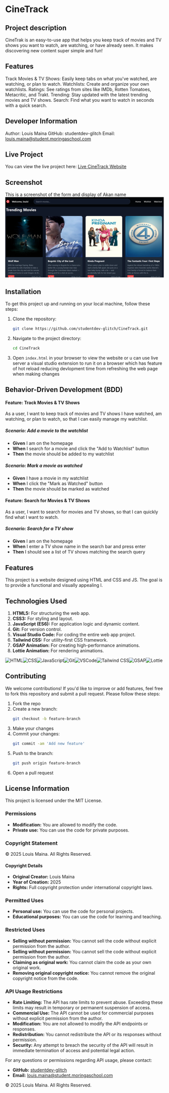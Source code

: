 # CineTrack
## Project description
CineTrak is an easy-to-use app that helps you keep track of movies and TV shows you want to watch, are watching, or have already seen. It makes discovering new content super simple and fun!

## Features
Track Movies & TV Shows: Easily keep tabs on what you've watched, are watching, or plan to watch.
Watchlists: Create and organize your own watchlists.
Ratings: See ratings from sites like IMDb, Rotten Tomatoes, Metacritic, and Trakt.
Trending: Stay updated with the latest trending movies and TV shows.
Search: Find what you want to watch in seconds with a quick search.

## Developer Information
Author: Louis Maina
GitHub: studentdev-glitch
Email: louis.maina@student.moringaschool.com

## Live Project
You can view the live project here: [Live CineTrack Website]()

## Screenshot
This is a screenshot of the form and display of Akan name
![App Screenshot](./src/image.png)

## Installation
To get this project up and running on your local machine, follow these steps:

1. Clone the repository:
    ```sh
    git clone https://github.com/studentdev-glitch/CineTrack.git
    ```
2. Navigate to the project directory:
    ```sh
    cd CineTrack
    ```
3. Open `index.html` in your browser to view the website or u can use live server a visual studio extension to run it on a browser which has feature of hot reload reducing devlopment time from refreshing the web page when making changes

## Behavior-Driven Development (BDD)
#### Feature: Track Movies & TV Shows
As a user, I want to keep track of movies and TV shows I have watched, am watching, or plan to watch, so that I can easily manage my watchlist.

##### Scenario: Add a movie to the watchlist
- **Given** I am on the homepage
- **When** I search for a movie and click the "Add to Watchlist" button
- **Then** the movie should be added to my watchlist

##### Scenario: Mark a movie as watched
- **Given** I have a movie in my watchlist
- **When** I click the "Mark as Watched" button
- **Then** the movie should be marked as watched

#### Feature: Search for Movies & TV Shows
As a user, I want to search for movies and TV shows, so that I can quickly find what I want to watch.

##### Scenario: Search for a TV show
- **Given** I am on the homepage
- **When** I enter a TV show name in the search bar and press enter
- **Then** I should see a list of TV shows matching the search query

## Features
This project is a website designed using HTML and CSS and JS. The goal is to provide a functional and visually appealing l.


## Technologies Used

1. **HTML5:** For structuring the web app.
2. **CSS3:** For styling and layout.
3. **JavaScript (ES6):** For application logic and dynamic content.
4. **Git:** For version control.
6. **Visual Studio Code:** For coding the entire web app project.
7. **Tailwind CSS:** For utility-first CSS framework.
8. **GSAP Animation:** For creating high-performance animations.
9. **Lottie Animation:** For rendering animations.

![HTML](https://img.shields.io/badge/HTML5-E34F26?style=for-the-badge&logo=html5&logoColor=white)![CSS](https://img.shields.io/badge/CSS3-1572B6?style=for-the-badge&logo=css3&logoColor=white)![JavaScript](https://img.shields.io/badge/JavaScript-F7DF1E?style=for-the-badge&logo=javascript&logoColor=black)![Git](https://img.shields.io/badge/Git-F05032?style=for-the-badge&logo=git&logoColor=white)![VSCode](https://img.shields.io/badge/VS_Code-0078D4?style=for-the-badge&logo=visual%20studio%20code&logoColor=white)![Tailwind CSS](https://img.shields.io/badge/Tailwind_CSS-38B2AC?style=for-the-badge&logo=tailwind-css&logoColor=white)![GSAP](https://img.shields.io/badge/GSAP-88CE02?style=for-the-badge&logo=greensock&logoColor=white)![Lottie](https://img.shields.io/badge/Lottie-1A1A1A?style=for-the-badge&logo=lottie&logoColor=white)


## Contributing
We welcome contributions! If you'd like to improve or add features, feel free to fork this repository and submit a pull request. Please follow these steps:

1. Fork the repo
2. Create a new branch:
    ```sh
    git checkout -b feature-branch
    ```
3. Make your changes
4. Commit your changes:
    ```sh
    git commit -am 'Add new feature'
    ```
5. Push to the branch:
    ```sh
    git push origin feature-branch
    ```
6. Open a pull request

## License Information
This project is licensed under the MIT License. 

### Permissions
- **Modification:** You are allowed to modify the code.
- **Private use:** You can use the code for private purposes.

### Copyright Statement
© 2025 Louis Maina. All Rights Reserved.

#### Copyright Details
- **Original Creator:** Louis Maina
- **Year of Creation:** 2025
- **Rights:** Full copyright protection under international copyright laws.

### Permitted Uses
- **Personal use:** You can use the code for personal projects.
- **Educational purposes:** You can use the code for learning and teaching.

### Restricted Uses
- **Selling without permission:** You cannot sell the code without explicit permission from the author.
- **Selling without permission:** You cannot sell the code without explicit permission from the author.
- **Claiming as original work:** You cannot claim the code as your own original work.
- **Removing original copyright notice:** You cannot remove the original copyright notice from the code.

### API Usage Restrictions
- **Rate Limiting:** The API has rate limits to prevent abuse. Exceeding these limits may result in temporary or permanent suspension of access.
- **Commercial Use:** The API cannot be used for commercial purposes without explicit permission from the author.
- **Modification:** You are not allowed to modify the API endpoints or responses.
- **Redistribution:** You cannot redistribute the API or its responses without permission.
- **Security:** Any attempt to breach the security of the API will result in immediate termination of access and potential legal action.

For any questions or permissions regarding API usage, please contact:
- **GitHub:** [studentdev-glitch](https://github.com/studentdev-glitch)
- **Email:** louis.maina@student.moringaschool.com

© 2025 Louis Maina. All Rights Reserved.
